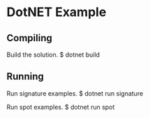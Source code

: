 # DotNET Example

## Compiling 
Build the solution. 
$ dotnet build

## Running
Run signature examples. 
$ dotnet run signature

Run spot examples. 
$ dotnet run spot
